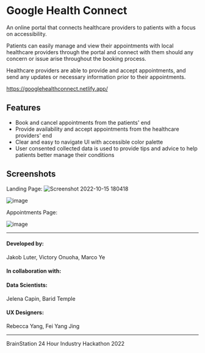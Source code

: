 # Google Health Connect

An online portal that connects healthcare providers to patients with a focus on accessibility.

Patients can easily manage and view their appointments with local healthcare providers through the portal and connect with them should any concern or issue arise throughout the booking process. 

Healthcare providers are able to provide and accept appointments, and send any updates or necessary information prior to their appointments.

https://googlehealthconnect.netlify.app/

## Features

- Book and cancel appointments from the patients' end
- Provide availability and accept appointments from the healthcare providers' end
- Clear and easy to navigate UI with accessible color palette
- User consented collected data is used to provide tips and advice to help patients better manage their conditions


## Screenshots

Landing Page:
![Screenshot 2022-10-15 180418](https://user-images.githubusercontent.com/104222379/196009349-e293823e-71f8-4dd2-9b81-c8905f019169.png)

![image](https://user-images.githubusercontent.com/104222379/190879854-fd5d2ad4-7d54-4d24-a792-5b7ab370d772.png)


Appointments Page:

![image](https://user-images.githubusercontent.com/104222379/190879865-ea2601b4-0220-4679-ae20-c17afaa5509c.png)

---------------------
#### Developed by: 
Jakob Luter, Victory Onuoha, Marco Ye

#### In collaboration with:
#### Data Scientists: 
Jelena Capin, Barid Temple

#### UX Designers:
Rebecca Yang, Fei Yang Jing

-----------------------

BrainStation 24 Hour Industry Hackathon 2022

